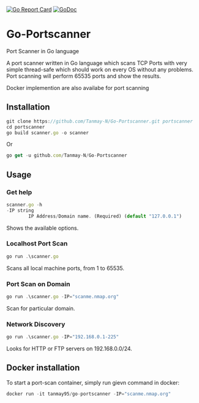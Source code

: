 [![Go Report Card](https://goreportcard.com/badge/github.com/Tanmay9511/Go-Portscanner)](https://goreportcard.com/report/github.com/Tanmay9511/Go-Portscanner)
[![GoDoc](https://godoc.org/github.com/Tanmay9511/Go-Portscanner?status.svg)](https://godoc.org/github.com/Tanmay9511/Go-Portscanner)

# Go-Portscanner
Port Scanner in Go language

A port scanner written in Go language which scans TCP Ports with very simple thread-safe which should work on every OS without any problems. Port scanning will perform 65535 ports and show the results.

Docker implemention are also availabe for port scanning

## Installation 

```javascript 
git clone https://github.com/Tanmay-N/Go-Portscanner.git portscanner
cd portscanner
go build scanner.go -o scanner
```
Or 

```javascript 
go get -u github.com/Tanmay-N/Go-Portscanner
```

## Usage

### Get help

```javascript 
scanner.go -h 
-IP string
        IP Address/Domain name. (Required) (default "127.0.0.1")
```
Shows the available options.

### Localhost Port Scan

```javascript 
go run .\scanner.go 
```
Scans all local machine ports, from 1 to 65535.

### Port Scan on Domain 

```javascript 
go run .\scanner.go -IP="scanme.nmap.org"
```
Scan for particular domain.

### Network Discovery 

```javascript 
go run .\scanner.go -IP="192.168.0.1-225"
```
Looks for HTTP or FTP servers on 192.168.0.0/24.

## Docker installation

To start a port-scan container, simply run gievn command in docker:

```javascript
docker run -it tanmay95/go-portscanner -IP="scanme.nmap.org"
```
